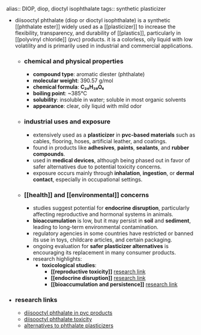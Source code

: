 alias:: DIOP, diop, dioctyl isophthalate
tags:: synthetic plasticizer

- diisooctyl phthalate (diop or dioctyl isophthalate) is a synthetic [[phthalate ester]] widely used as a [[plasticizer]] to increase the flexibility, transparency, and durability of [[plastics]], particularly in [[polyvinyl chloride]] (pvc) products. it is a colorless, oily liquid with low volatility and is primarily used in industrial and commercial applications.
	- ### chemical and physical properties
		- **compound type**: aromatic diester (phthalate)
		- **molecular weight**: 390.57 g/mol
		- **chemical formula**: **C₂₄H₃₈O₄**
		- **boiling point**: ~385°C
		- **solubility**: insoluble in water; soluble in most organic solvents
		- **appearance**: clear, oily liquid with mild odor
	- ### industrial uses and exposure
		- extensively used as a **plasticizer** in **pvc-based materials** such as cables, flooring, hoses, artificial leather, and coatings.
		- found in products like **adhesives**, **paints**, **sealants**, and **rubber compounds**.
		- used in **medical devices**, although being phased out in favor of safer alternatives due to potential toxicity concerns.
		- exposure occurs mainly through **inhalation**, **ingestion**, or **dermal contact**, especially in occupational settings.
	- ### [[health]] and [[environmental]] concerns
		- studies suggest potential for **endocrine disruption**, particularly affecting reproductive and hormonal systems in animals.
		- **bioaccumulation** is low, but it may persist in **soil** and **sediment**, leading to long-term environmental contamination.
		- regulatory agencies in some countries have restricted or banned its use in toys, childcare articles, and certain packaging.
		- ongoing evaluation for **safer plasticizer alternatives** is encouraging its replacement in many consumer products.
		- research highlights:
			- **toxicological studies**:
				- **[[reproductive toxicity]]** [research link](https://scholar.google.com/scholar?q=diisooctyl+phthalate+reproductive+toxicity)
				- **[[endocrine disruption]]** [research link](https://scholar.google.com/scholar?q=diisooctyl+phthalate+endocrine+disruptor)
				- **[[bioaccumulation and persistence]]** [research link](https://scholar.google.com/scholar?q=diisooctyl+phthalate+environmental+persistence)
- ### research links
	- [diisooctyl phthalate in pvc products](https://scholar.google.com/scholar?q=diisooctyl+phthalate+pvc+plasticizer)
	- [diisooctyl phthalate toxicity](https://scholar.google.com/scholar?q=diisooctyl+phthalate+toxicity)
	- [alternatives to phthalate plasticizers](https://scholar.google.com/scholar?q=phthalate+plasticizer+alternatives)